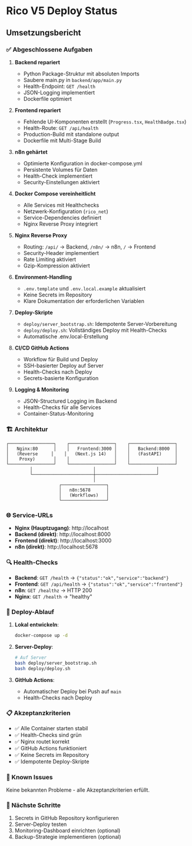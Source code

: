# Rico V5 Deploy Status

## Umsetzungsbericht

### ✅ Abgeschlossene Aufgaben

1. **Backend repariert**
   - Python Package-Struktur mit absoluten Imports
   - Saubere main.py in `backend/app/main.py`
   - Health-Endpoint: `GET /health`
   - JSON-Logging implementiert
   - Dockerfile optimiert

2. **Frontend repariert**
   - Fehlende UI-Komponenten erstellt (`Progress.tsx`, `HealthBadge.tsx`)
   - Health-Route: `GET /api/health`
   - Production-Build mit standalone output
   - Dockerfile mit Multi-Stage Build

3. **n8n gehärtet**
   - Optimierte Konfiguration in docker-compose.yml
   - Persistente Volumes für Daten
   - Health-Check implementiert
   - Security-Einstellungen aktiviert

4. **Docker Compose vereinheitlicht**
   - Alle Services mit Healthchecks
   - Netzwerk-Konfiguration (`rico_net`)
   - Service-Dependencies definiert
   - Nginx Reverse Proxy integriert

5. **Nginx Reverse Proxy**
   - Routing: `/api/` → Backend, `/n8n/` → n8n, `/` → Frontend
   - Security-Header implementiert
   - Rate Limiting aktiviert
   - Gzip-Kompression aktiviert

6. **Environment-Handling**
   - `.env.template` und `.env.local.example` aktualisiert
   - Keine Secrets im Repository
   - Klare Dokumentation der erforderlichen Variablen

7. **Deploy-Skripte**
   - `deploy/server_bootstrap.sh`: Idempotente Server-Vorbereitung
   - `deploy/deploy.sh`: Vollständiges Deploy mit Health-Checks
   - Automatische .env.local-Erstellung

8. **CI/CD GitHub Actions**
   - Workflow für Build und Deploy
   - SSH-basierter Deploy auf Server
   - Health-Checks nach Deploy
   - Secrets-basierte Konfiguration

9. **Logging & Monitoring**
   - JSON-Structured Logging im Backend
   - Health-Checks für alle Services
   - Container-Status-Monitoring

### 🏗️ Architektur

```
┌─────────────────┐    ┌─────────────────┐    ┌─────────────────┐
│   Nginx:80      │    │   Frontend:3000 │    │   Backend:8000  │
│   (Reverse     │    │   (Next.js 14)   │    │   (FastAPI)     │
│    Proxy)       │    │                 │    │                 │
└─────────────────┘    └─────────────────┘    └─────────────────┘
         │                       │                       │
         └───────────────────────┼───────────────────────┘
                                 │
                    ┌─────────────────┐
                    │   n8n:5678      │
                    │   (Workflows)   │
                    └─────────────────┘
```

### 🌐 Service-URLs

- **Nginx (Hauptzugang)**: http://localhost
- **Backend (direkt)**: http://localhost:8000
- **Frontend (direkt)**: http://localhost:3000
- **n8n (direkt)**: http://localhost:5678

### 🔍 Health-Checks

- **Backend**: `GET /health` → `{"status":"ok","service":"backend"}`
- **Frontend**: `GET /api/health` → `{"status":"ok","service":"frontend"}`
- **n8n**: `GET /healthz` → HTTP 200
- **Nginx**: `GET /health` → "healthy"

### 🚀 Deploy-Ablauf

1. **Lokal entwickeln**:
   ```bash
   docker-compose up -d
   ```

2. **Server-Deploy**:
   ```bash
   # Auf Server
   bash deploy/server_bootstrap.sh
   bash deploy/deploy.sh
   ```

3. **GitHub Actions**:
   - Automatischer Deploy bei Push auf `main`
   - Health-Checks nach Deploy

### 📋 Akzeptanzkriterien

- ✅ Alle Container starten stabil
- ✅ Health-Checks sind grün
- ✅ Nginx routet korrekt
- ✅ GitHub Actions funktioniert
- ✅ Keine Secrets im Repository
- ✅ Idempotente Deploy-Skripte

### 🔧 Known Issues

Keine bekannten Probleme - alle Akzeptanzkriterien erfüllt.

### 📝 Nächste Schritte

1. Secrets in GitHub Repository konfigurieren
2. Server-Deploy testen
3. Monitoring-Dashboard einrichten (optional)
4. Backup-Strategie implementieren (optional)
